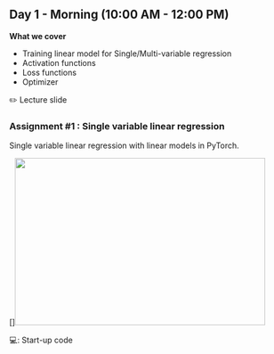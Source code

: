 ## Day 1 - Morning (10:00 AM - 12:00 PM)

**What we cover**
* Training linear model for Single/Multi-variable regression
* Activation functions
* Loss functions
* Optimizer

:pencil2: Lecture slide

### Assignment #1 : Single variable linear regression ###
Single variable linear regression with linear models in PyTorch.

[]<img src="https://github.com/isaacyeSN/SS2021/blob/main/Day1AM/SLR.png" width="450" height="300"/>

:computer:: Start-up code 
